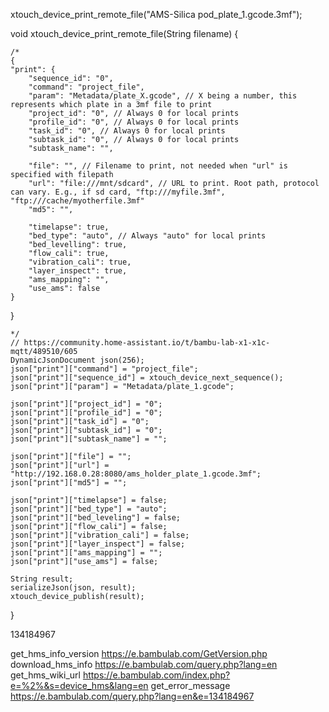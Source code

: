 xtouch_device_print_remote_file("AMS-Silica pod_plate_1.gcode.3mf");

void xtouch_device_print_remote_file(String filename)
{

    /*
    {
    "print": {
        "sequence_id": "0",
        "command": "project_file",
        "param": "Metadata/plate_X.gcode", // X being a number, this represents which plate in a 3mf file to print
        "project_id": "0", // Always 0 for local prints
        "profile_id": "0", // Always 0 for local prints
        "task_id": "0", // Always 0 for local prints
        "subtask_id": "0", // Always 0 for local prints
        "subtask_name": "",

        "file": "", // Filename to print, not needed when "url" is specified with filepath
        "url": "file:///mnt/sdcard", // URL to print. Root path, protocol can vary. E.g., if sd card, "ftp:///myfile.3mf", "ftp:///cache/myotherfile.3mf"
        "md5": "",

        "timelapse": true,
        "bed_type": "auto", // Always "auto" for local prints
        "bed_levelling": true,
        "flow_cali": true,
        "vibration_cali": true,
        "layer_inspect": true,
        "ams_mapping": "",
        "use_ams": false
    }

}

    */
    // https://community.home-assistant.io/t/bambu-lab-x1-x1c-mqtt/489510/605
    DynamicJsonDocument json(256);
    json["print"]["command"] = "project_file";
    json["print"]["sequence_id"] = xtouch_device_next_sequence();
    json["print"]["param"] = "Metadata/plate_1.gcode";

    json["print"]["project_id"] = "0";
    json["print"]["profile_id"] = "0";
    json["print"]["task_id"] = "0";
    json["print"]["subtask_id"] = "0";
    json["print"]["subtask_name"] = "";

    json["print"]["file"] = "";
    json["print"]["url"] = "http://192.168.0.28:8080/ams_holder_plate_1.gcode.3mf";
    json["print"]["md5"] = "";

    json["print"]["timelapse"] = false;
    json["print"]["bed_type"] = "auto";
    json["print"]["bed_leveling"] = false;
    json["print"]["flow_cali"] = false;
    json["print"]["vibration_cali"] = false;
    json["print"]["layer_inspect"] = false;
    json["print"]["ams_mapping"] = "";
    json["print"]["use_ams"] = false;

    String result;
    serializeJson(json, result);
    xtouch_device_publish(result);

}

134184967

get_hms_info_version https://e.bambulab.com/GetVersion.php
download_hms_info https://e.bambulab.com/query.php?lang=en
get_hms_wiki_url https://e.bambulab.com/index.php?e=%2%&s=device_hms&lang=en
get_error_message https://e.bambulab.com/query.php?lang=en&e=134184967
